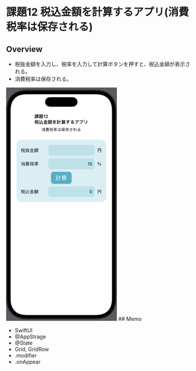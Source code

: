 # 課題12 税込金額を計算するアプリ(消費税率は保存される)
## Overview
<ul>
<li>税抜金額を入力し、税率を入力して計算ボタンを押すと、税込金額が表示される。</li>
<li>消費税率は保存される。</li>
</ul>
<img src= "Kadai12.png" width="300" alt="課題12" />
## Memo
<ul>
<li>SwiftUI</li>
<li>@AppStrage</li>
<li>@State</li>
<li>Grid, GridRow</li>
<li>.modifier</li>
<li>.onAppear</li>
